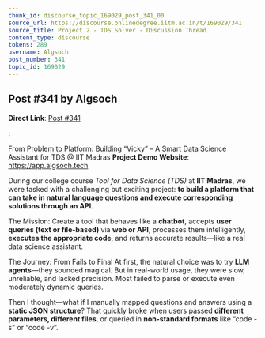 ```yaml
---
chunk_id: discourse_topic_169029_post_341_00
source_url: https://discourse.onlinedegree.iitm.ac.in/t/169029/341
source_title: Project 2 - TDS Solver - Discussion Thread
content_type: discourse
tokens: 289
username: Algsoch
post_number: 341
topic_id: 169029
---
```


## Post #341 by Algsoch

**Direct Link**: [Post #341](https://discourse.onlinedegree.iitm.ac.in/t/169029/341)

:

From Problem to Platform: Building “Vicky” – A Smart Data Science Assistant for TDS @ IIT Madras
 **Project Demo Website**: https://app.algsoch.tech

During our college course *Tool for Data Science (TDS)* at **IIT Madras**, we were tasked with a challenging but exciting project: **to build a platform that can take in natural language questions and execute corresponding solutions through an API**.

The Mission:
Create a tool that behaves like a **chatbot**, accepts **user queries (text or file-based)** via **web or API**, processes them intelligently, **executes the appropriate code**, and returns accurate results—like a real data science assistant.

The Journey: From Fails to Final
At first, the natural choice was to try **LLM agents**—they sounded magical. But in real-world usage, they were slow, unreliable, and lacked precision. Most failed to parse or execute even moderately dynamic queries.

Then I thought—what if I manually mapped questions and answers using a **static JSON structure**? That quickly broke when users passed **different parameters, different files**, or queried in **non-standard formats** like “code -s” or “code -v”.
